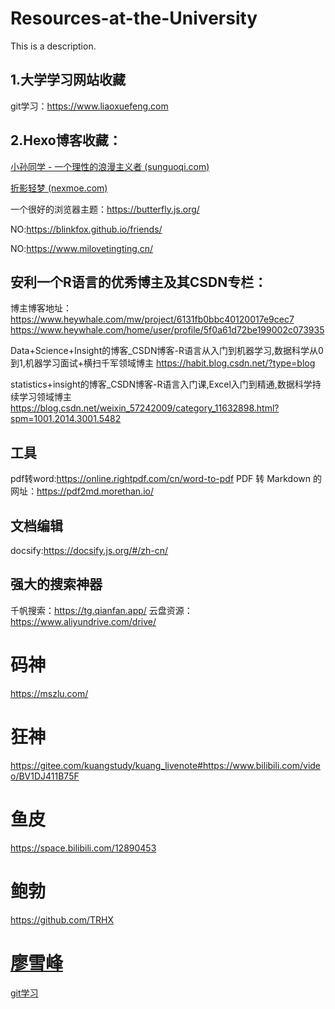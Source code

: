 # Resources-at-the-University
This is a description.
## 1.大学学习网站收藏
  git学习：https://www.liaoxuefeng.com
  
  
  
## 2.Hexo博客收藏：

[小孙同学 - 一个理性的浪漫主义者 (sunguoqi.com)](https://sunguoqi.com/)

[折影轻梦 (nexmoe.com)](https://nexmoe.com/)

一个很好的浏览器主题：https://butterfly.js.org/

NO:https://blinkfox.github.io/friends/

NO:https://www.milovetingting.cn/


## 安利一个R语言的优秀博主及其CSDN专栏：
博主博客地址：
 https://www.heywhale.com/mw/project/6131fb0bbc40120017e9cec7
 https://www.heywhale.com/home/user/profile/5f0a61d72be199002c073935
 
Data+Science+Insight的博客_CSDN博客-R语言从入门到机器学习,数据科学从0到1,机器学习面试+横扫千军领域博主
https://habit.blog.csdn.net/?type=blog

statistics+insight的博客_CSDN博客-R语言入门课,Excel入门到精通,数据科学持续学习领域博主
https://blog.csdn.net/weixin_57242009/category_11632898.html?spm=1001.2014.3001.5482

## 工具
pdf转word:https://online.rightpdf.com/cn/word-to-pdf
PDF 转 Markdown 的网址：https://pdf2md.morethan.io/

## 文档编辑
docsify:https://docsify.js.org/#/zh-cn/

## 强大的搜索神器
千帆搜索：https://tg.qianfan.app/
云盘资源：https://www.aliyundrive.com/drive/

# 码神
  https://mszlu.com/
# 狂神
https://gitee.com/kuangstudy/kuang_livenote#https://www.bilibili.com/video/BV1DJ411B75F

# 鱼皮
https://space.bilibili.com/12890453
# 鲍勃
https://github.com/TRHX

# [廖雪峰](https://www.liaoxuefeng.com/)
[git学习](https://www.liaoxuefeng.com/wiki/896043488029600)
